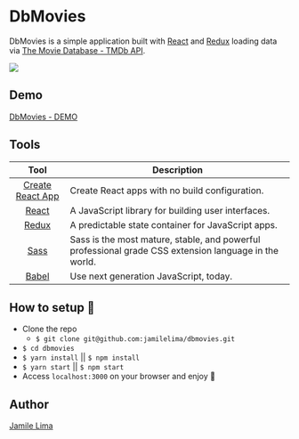 # DbMovies
DbMovies is a simple application built with [React](http://facebook.github.io/react/index.html) and [Redux](https://redux.js.org/) loading data via [The Movie Database - TMDb API](https://www.themoviedb.org/documentation/api).

![](https://github.com/jamilelima/dbmovies/blob/master/public/assets/moviesdb.gif)

## Demo
[DbMovies - DEMO](https://jamilelima.github.io/dbmovies/)

## Tools

| Tool             | Description   |
| :-------------:|--------------|
| [Create React App](https://github.com/facebook/create-react-app) | Create React apps with no build configuration. |
| [React](http://facebook.github.io/react) | A JavaScript library for building user interfaces. |
| [Redux](https://redux.js.org/) | A predictable state container for JavaScript apps. |
| [Sass](http://sass-lang.com/) | Sass is the most mature, stable, and powerful professional grade CSS extension language in the world.|
| [Babel](https://babeljs.io/) | Use next generation JavaScript, today. |

## How to setup :wrench:

* Clone the repo
    * `$ git clone git@github.com:jamilelima/dbmovies.git`
* `$ cd dbmovies`
* `$ yarn install` || `$ npm install` 
* `$ yarn start` || `$ npm start`
* Access `localhost:3000` on your browser and enjoy :tada:


## Author
[Jamile Lima](https://jamilelima.github.io/portfolio/)
